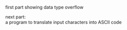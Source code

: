 first part showing data type overflow

next part:  
a program to translate input characters into ASCII code
